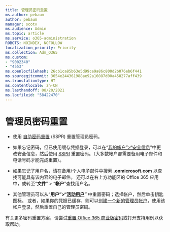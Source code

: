 ```yaml
---
title: 管理员密码重置
ms.author: pebaum
author: pebaum
manager: scotv
ms.audience: Admin
ms.topic: article
ms.service: o365-administration
ROBOTS: NOINDEX, NOFOLLOW
localization_priority: Priority
ms.collection: Adm_O365
ms.custom:
- "9002340"
- "4553"
ms.openlocfilehash: 26cb1ca85b63e5d99ce9a86c800d2b076eb6f441
ms.sourcegitcommit: 3654e244361988ae92a16087d00a458277aff439
ms.translationtype: HT
ms.contentlocale: zh-CN
ms.lasthandoff: 08/20/2021
ms.locfileid: "58422470"
---
```

# <a name="admin-password-reset"></a>管理员密码重置

- 使用 [自助密码重置](https://passwordreset.microsoftonline.com/) (SSPR) 重置管理员密码。

- 如果忘记密码，但已使用缓存凭据登录，可以在“[我的帐户”>“安全信息](https://mysignins.microsoft.com/security-info)”中更改安全信息，然后使用 [SSPR](https://passwordreset.microsoftonline.com/) 重置密码。（大多数帐户都需要备用电子邮件和电话号码才能完成重置）。

- 如果忘记了用户名，请在备用/个人电子邮件中搜索 **.onmicrosoft.com** 以查找可能具有该内容的电子邮件。  还可以在右上方功能区的 Office 365 应用中，或转至“**文件**” > “**帐户**”查找用户名。

- 其他管理员可以从“**用户”>“[活动用户](https://portal.office.com/adminportal/home#/users)”** 中重置密码；选择帐户，然后单击钥匙图标。  或者，如果你的凭据已缓存，则可以[创建一个新的管理员帐户](https://portal.office.com/adminportal/home#/users)，使用该帐户登录，然后重置自己的管理员密码。

有关更多密码重置方案，请尝试[重置 Office 365 商业版密码](https://docs.microsoft.com/microsoft-365/admin/add-users/reset-passwords)或打开支持用例以获取帮助。
